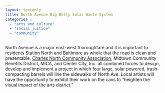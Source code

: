```yaml
---
layout: textonly
title: North Avenue Big Belly Solar Waste System
categories :
  - "arts and culture"
  - "social justice"
  - "community"
---
```


 North Avenue is a major east-west thoroughfare and it is important to residents Station North and Baltimore as whole that the road is clean and presentable. [Charles North Community Association][CNCA], Midtown Community Benefits District, MICA, and Center City, Inc. all combined forces to design, develop and implement a project in which four large, solar powered, trash-compacting barrels will line the sidewalks of North Ave. Local artists will have the opportunity to exhibit their work on the cans to “heighten the visual impact of the arts district.”

[CNCA]: http://charlesnorth.org/

